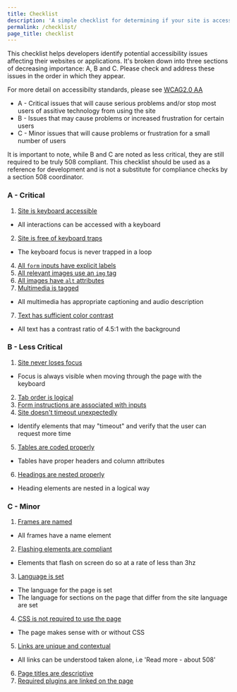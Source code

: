 ```yaml
---
title: Checklist
description: 'A simple checklist for determining if your site is accessible'
permalink: /checklist/
page_title: checklist
---
```

This checklist helps developers identify potential accessibility issues affecting their websites or applications. It's broken down into three sections of decreasing importance: A, B and C. Please check and address these issues in the order in which they appear.

For more detail on accessibilty standards, please see [WCAG2.0 AA](https://www.w3.org/TR/WCAG20/) 

 * A - Critical issues that will cause serious problems and/or stop most users of assitive technology from using the site
 * B - Issues that may cause problems or increased frustration for certain users
 * C - Minor issues that will cause problems or frustration for a small number of users

It is important to note, while B and C are noted as less critical, they are still required to be truly 508 compliant. This checklist should be used as a reference for development and is not a substitute for compliance checks by a section 508 coordinator.

###  A - Critical

1. <a href='/keyboard/'>Site is keyboard accessible</a>
 * All interactions can be accessed with a keyboard
2. <a href='/keyboard/'>Site is free of keyboard traps</a>
 * The keyboard focus is never trapped in a loop
4. <a href='/forms/'>All `form` inputs have explicit labels</a>
6. <a href='/images/'>All relevant images use an `img` tag</a>
5. <a href='/images/'>All images have `alt` attributes</a>
6. <a href='/multimedia/'>Multimedia is tagged</a>
 * All multimedia has appropriate captioning and audio description
7. <a href='/color/'>Text has sufficient color contrast</a>
 * All text has a contrast ratio of 4.5:1 with the background

### B - Less Critical

1. <a href='/keyboard/'>Site never loses focus</a>
 * Focus is always visible when moving through the page with the keyboard
2. <a href='/keyboard/'>Tab order is logical</a>
3. <a href='/forms/'>Form instructions are associated with inputs</a>
4. <a href='/timeouts/'>Site doesn't timeout unexpectedly</a>
 * Identify elements that may "timeout" and verify that the user can request more time
5. <a href='/tables/'>Tables are coded properly</a>
 * Tables have proper headers and column attributes
6. <a href='/headings/'>Headings are nested properly</a>
 * Heading elements are nested in a logical way

### C - Minor
1. <a href='/frames/'>Frames are named</a>
 * All frames have a name element
2. <a href='/flashing/'>Flashing elements are compliant</a>
 * Elements that flash on screen do so at a rate of less than 3hz
3. <a href='/properties/'>Language is set</a>
 * The language for the page is set
 * The language for sections on the page that differ from the site language are set
4. <a href='/css/'>CSS is not required to use the page</a>
 * The page makes sense with or without CSS
5. <a href='/links/'>Links are unique and contextual</a>
 * All links can be understood taken alone, i.e 'Read more - about 508'
6. <a href='/pagetitles/'>Page titles are descriptive</a>
7. <a href='/plugins/'>Required plugins are linked on the page</a>

